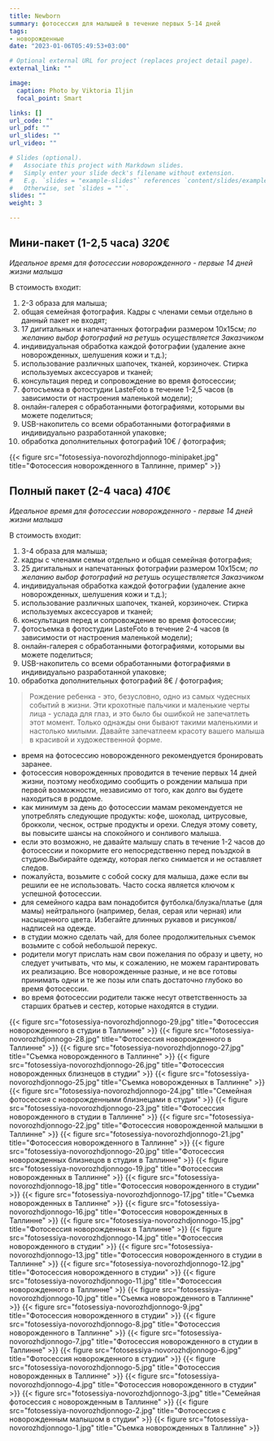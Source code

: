 ```yaml
---
title: Newborn
summary: фотосессия для малышей в течение первых 5-14 дней
tags:
- новорожденные
date: "2023-01-06T05:49:53+03:00"

# Optional external URL for project (replaces project detail page).
external_link: ""

image:
  caption: Photo by Viktoria Iljin
  focal_point: Smart

links: []
url_code: ""
url_pdf: ""
url_slides: ""
url_video: ""

# Slides (optional).
#   Associate this project with Markdown slides.
#   Simply enter your slide deck's filename without extension.
#   E.g. `slides = "example-slides"` references `content/slides/example-slides.md`.
#   Otherwise, set `slides = ""`.
slides: ""
weight: 3

---
```


## Мини-пакет (1-2,5 часа) *320*€ 
*Идеальное время для фотосессии новорожденного - первые 14 дней жизни малыша*

В стоимость входит:
1. 2-3 образа для малыша;
2. общая семейная фотография. Кадры с членами семьи отдельно в данный пакет не входят;
3. 17 дигитальных и напечатанных фотографии размером 10х15см; 
_по желанию выбор фотографий на ретушь осуществляется Заказчиком_
4. индивидуальная обработка каждой фотографии (удаление акне новорожденных, шелушения кожи и т.д.);
5. использование различных шапочек, тканей, корзиночек. Стирка используемых аксессуаров и тканей;
6. консультация перед и сопровождение во время фотосессии;
7. фотосъемка в фотостудии LasteFoto в течение 1-2,5 часов (в зависимости от настроения маленькой модели);
8. онлайн-галерея с обработанными фотографиями, которыми вы можете поделиться;
9. USB-накопитель со всеми обработанными фотографиями в индивидуально разработанной упаковке;
10. обработка дополнительных фотографий 10€ / фотография;

{{< figure src="fotosessiya-novorozhdjonnogo-minipaket.jpg" title="Фотосессия новорожденного в Таллинне, пример" >}}

## Полный пакет (2-4 часа) *410*€
*Идеальное время для фотосессии новорожденного - первые 14 дней жизни малыша*

В стоимость входит:
1. 3-4 образа для малыша;
2. кадры с членами семьи отдельно и общая семейная фотография;
3. 25 дигитальных и напечатанных фотографии размером 10х15см; 
_по желанию выбор фотографий на ретушь осуществляется Заказчиком_
4. индивидуальная обработка каждой фотографии (удаление акне новорожденных, шелушения кожи и т.д.);
5. использование различных шапочек, тканей, корзиночек. Стирка используемых аксессуаров и тканей;
6. консультация перед и сопровождение во время фотосессии;
7. фотосъемка в фотостудии LasteFoto в течение 2-4 часов (в зависимости от настроения маленькой модели);
8. онлайн-галерея с обработанными фотографиями, которыми вы можете поделиться;
9. USB-накопитель со всеми обработанными фотографиями в индивидуально разработанной упаковке;
10. обработка дополнительных фотографий 8€ / фотография;

> Рождение ребенка - это, безусловно, одно из самых чудесных событий в жизни. Эти крохотные пальчики и маленькие черты лица - услада для глаз, и это было бы ошибкой не запечатлеть этот момент. Только однажды они бывают такими маленькими и настолько милыми. Давайте запечатлеем красоту вашего малыша в красивой и художественной форме.

- время на фотосессию новорожденного рекомендуется бронировать заранее.
- фотосессия новорожденных проводится в течение первых 14 дней жизни, поэтому необходимо сообщить о рождении малыша при первой возможности, независимо от того, как долго вы будете находиться в роддоме.
- как минимум за день до фотосессии мамам рекомендуется не употреблять следующие продукты: кофе, шоколад, цитрусовые, брокколи, чеснок, острые продукты и орехи. Следуя этому совету, вы повысите шансы на спокойного и сонливого малыша.
- если это возможно, не давайте малышу спать в течение 1-2 часов до фотосессии и покормите его непосредственно перед поъздкой в студию.Выбирайте одежду, которая легко снимается и не оставляет следов. 
- пожалуйста, возьмите с собой соску для малыша, даже если вы решили ее не использовать. Часто соска является ключом к успешной фотосессии.
- для семейного кадра вам понадобится футболка/блузка/платье (для мамы) нейтрального (например, белая, серая или черная) или насыщенного цвета. Избегайте длинных рукавов и рисунков/надписей на одежде.
- в студии можно сделать чай, для более продолжительных съемок возьмите с собой небольшой перекус.
- родители могут прислать нам свои пожелания по образу и цвету, но следует учитывать, что мы, к сожалению, не можем гарантировать их реализацию. Все новорожденные разные, и не все готовы принимать одни и те же позы или спать достаточно глубоко во время фотосессии.
- во время фотосессии родители также несут ответственность за старших братьев и сестер, которые находятся в студии.

{{< figure src="fotosessiya-novorozhdjonnogo-29.jpg" title="Фотосессия новорожденного в студии в Таллинне" >}}
{{< figure src="fotosessiya-novorozhdjonnogo-28.jpg" title="Фотосессия новорожденного в Таллинне" >}}
{{< figure src="fotosessiya-novorozhdjonnogo-27.jpg" title="Съемка новорожденного в Таллинне" >}}
{{< figure src="fotosessiya-novorozhdjonnogo-26.jpg" title="Фотосессия новорожденных близнецов в студии" >}}
{{< figure src="fotosessiya-novorozhdjonnogo-25.jpg" title="Съемка новорожденных в Таллинне" >}}
{{< figure src="fotosessiya-novorozhdjonnogo-24.jpg" title="Семейная фотосессия с новорожденными близнецами в студии" >}}
{{< figure src="fotosessiya-novorozhdjonnogo-23.jpg" title="Фотосессия новорожденного в студии в Таллинне" >}}
{{< figure src="fotosessiya-novorozhdjonnogo-22.jpg" title="Фотосессия новорожденной малышки в Таллинне" >}}
{{< figure src="fotosessiya-novorozhdjonnogo-21.jpg" title="Фотосессия новорожденного в Таллинне" >}}
{{< figure src="fotosessiya-novorozhdjonnogo-20.jpg" title="Фотосессия новорожденных близнецов в студии в Таллинне" >}}
{{< figure src="fotosessiya-novorozhdjonnogo-19.jpg" title="Фотосессия новорожденных в Таллинне" >}}
{{< figure src="fotosessiya-novorozhdjonnogo-18.jpg" title="Фотосессия новорожденного в студии" >}}
{{< figure src="fotosessiya-novorozhdjonnogo-17.jpg" title="Съемка новорожденных в Таллинне" >}}
{{< figure src="fotosessiya-novorozhdjonnogo-16.jpg" title="Фотосессия новорожденных в Таллинне" >}}
{{< figure src="fotosessiya-novorozhdjonnogo-15.jpg" title="Фотосессия новорожденных в Таллинне" >}}
{{< figure src="fotosessiya-novorozhdjonnogo-14.jpg" title="Фотосессия новорожденного в студии" >}}
{{< figure src="fotosessiya-novorozhdjonnogo-13.jpg" title="Фотосессия новорожденного в студии в Таллинне" >}}
{{< figure src="fotosessiya-novorozhdjonnogo-12.jpg" title="Фотосессия новорожденного в студии" >}}
{{< figure src="fotosessiya-novorozhdjonnogo-11.jpg" title="Фотосессия новорожденного в Таллинне" >}}
{{< figure src="fotosessiya-novorozhdjonnogo-10.jpg" title="Съемка новорожденного в Таллинне" >}}
{{< figure src="fotosessiya-novorozhdjonnogo-9.jpg" title="Фотосессия новорожденного в студии" >}}
{{< figure src="fotosessiya-novorozhdjonnogo-8.jpg" title="Фотосессия новорожденного в Таллинне" >}}
{{< figure src="fotosessiya-novorozhdjonnogo-7.jpg" title="Фотосессия новорожденного в студии в Таллинне" >}}
{{< figure src="fotosessiya-novorozhdjonnogo-6.jpg" title="Фотосессия новорожденного в студии" >}}
{{< figure src="fotosessiya-novorozhdjonnogo-5.jpg" title="Фотосессия новорожденных в Таллинне" >}}
{{< figure src="fotosessiya-novorozhdjonnogo-4.jpg" title="Фотосессия новорожденного в студии" >}}
{{< figure src="fotosessiya-novorozhdjonnogo-3.jpg" title="Семейная фотосессия с новорожденным в Таллинне" >}}
{{< figure src="fotosessiya-novorozhdjonnogo-2.jpg" title="Фотосессия с новорожденным малышом в студии" >}}
{{< figure src="fotosessiya-novorozhdjonnogo-1.jpg" title="Съемка новорожденных в Таллинне" >}}